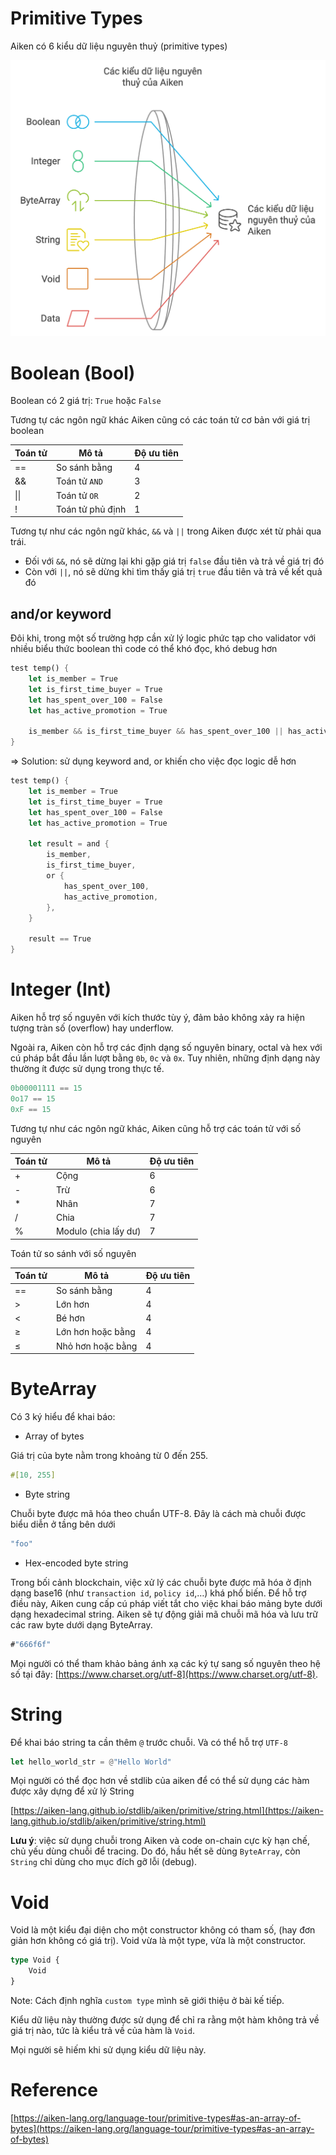 # Primitive Types

Aiken có 6 kiểu dữ liệu nguyên thuỷ (primitive types)

![image.png](img/primitive_types.png)

# Boolean (Bool)

Boolean có 2 giá trị: `True` hoặc `False` 

Tương tự các ngôn ngữ khác Aiken cũng có các toán tử cơ bản với giá trị boolean

| Toán tử | Mô tả | Độ ưu tiên |
| --- | --- | --- |
| == | So sánh bằng | 4 |
| && | Toán tử `AND` | 3 |
| \|\| | Toán tử `OR` | 2 |
| ! | Toán tử phủ định | 1 |

Tương tự như các ngôn ngữ khác, `&&` và `||` trong Aiken được xét từ phải qua trái.

- Đối với `&&`, nó sẽ dừng lại khi gặp giá trị `false` đầu tiên và trả về giá trị đó
- Còn với `||`, nó sẽ dừng khi tìm thấy giá trị `true` đầu tiên và trả về kết quả đó

## and/or keyword

Đôi khi, trong một số trường hợp cần xử lý logic phức tạp cho validator với nhiều biểu thức boolean thì code có thể khó đọc, khó debug hơn

```rust
test temp() {
    let is_member = True
    let is_first_time_buyer = True
    let has_spent_over_100 = False
    let has_active_promotion = True

    is_member && is_first_time_buyer && has_spent_over_100 || has_active_promotion == True
}
```

⇒ Solution: sử dụng keyword and, or khiến cho việc đọc logic dễ hơn

```rust
test temp() {
    let is_member = True
    let is_first_time_buyer = True
    let has_spent_over_100 = False
    let has_active_promotion = True

    let result = and {
        is_member,
        is_first_time_buyer,
        or {
            has_spent_over_100,
            has_active_promotion,
        },
    }

    result == True
}
```

# Integer (Int)

Aiken hỗ trợ số nguyên với kích thước tùy ý, đảm bảo không xảy ra hiện tượng tràn số (overflow) hay underflow.

Ngoài ra, Aiken còn hỗ trợ các định dạng số nguyên binary, octal và hex với cú pháp bắt đầu lần lượt bằng `0b`, `0c` và `0x`. Tuy nhiên, những định dạng này thường ít được sử dụng trong thực tế.

```rust
0b00001111 == 15
0o17 == 15
0xF == 15
```

Tương tự như các ngôn ngữ khác, Aiken cũng hỗ trợ các toán tử với số nguyên

| Toán tử | Mô tả | Độ ưu tiên |
| --- | --- | --- |
| + | Cộng | 6 |
| - | Trừ | 6 |
| * | Nhân | 7 |
| / | Chia | 7 |
| % | Modulo (chia lấy dư) | 7 |

Toán tử so sánh với số nguyên

| Toán tử | Mô tả | Độ ưu tiên |
| --- | --- | --- |
| == | So sánh bằng | 4 |
| > | Lớn hơn | 4 |
| < | Bé hơn | 4 |
| ≥ | Lớn hơn hoặc bằng | 4 |
| ≤ | Nhỏ hơn hoặc bằng | 4 |

# ByteArray
Có 3 ký hiểu để khai báo:

- Array of bytes

Giá trị của byte nằm trong khoảng từ 0 đến 255.

```rust
#[10, 255]
```

- Byte string

Chuỗi byte được mã hóa theo chuẩn UTF-8. Đây là cách mà chuỗi được biểu diễn ở tầng bên dưới

```rust
"foo"
```

- Hex-encoded byte string

Trong bối cảnh blockchain, việc xử lý các chuỗi byte được mã hóa ở định dạng base16 (như `transaction id`, `policy id`,…) khá phổ biến. Để hỗ trợ điều này, Aiken cung cấp cú pháp viết tắt cho việc khai báo mảng byte dưới dạng hexadecimal string. Aiken sẽ tự động giải mã chuỗi mã hóa và lưu trữ các raw byte dưới dạng ByteArray.

```rust
#"666f6f"
```

Mọi người có thể tham khảo bảng ánh xạ các ký tự sang số nguyên theo hệ số tại đây: [https://www.charset.org/utf-8](https://www.charset.org/utf-8).

# String

Để khai báo string ta cần thêm `@` trước chuỗi. Và có thể hỗ trợ `UTF-8` 

```rust
let hello_world_str = @"Hello World"
```

Mọi người có thể đọc hơn về stdlib của aiken để có thể sử dụng các hàm được xây dựng để xử lý String

[https://aiken-lang.github.io/stdlib/aiken/primitive/string.html](https://aiken-lang.github.io/stdlib/aiken/primitive/string.html)

**Lưu ý**: việc sử dụng chuỗi trong Aiken và code on-chain cực kỳ hạn chế, chủ yếu dùng chuỗi để tracing. Do đó, hầu hết sẽ dùng `ByteArray`, còn `String` chỉ dùng cho mục đích gỡ lỗi (debug).

# Void

Void là một kiểu đại diện cho một constructor không có tham số, (hay đơn giản hơn không có giá trị). Void vừa là một type, vừa là một constructor.

```rust
type Void {
    Void
}
```

Note: Cách định nghĩa `custom type` mình sẽ giới thiệu ở bài kế tiếp.

Kiểu dữ liệu này thường được sử dụng để chỉ ra rằng một hàm không trả về giá trị nào, tức là kiểu trả về của hàm là `Void`.

Mọi người sẽ hiếm khi sử dụng kiểu dữ liệu này.

# Reference

[https://aiken-lang.org/language-tour/primitive-types#as-an-array-of-bytes](https://aiken-lang.org/language-tour/primitive-types#as-an-array-of-bytes)